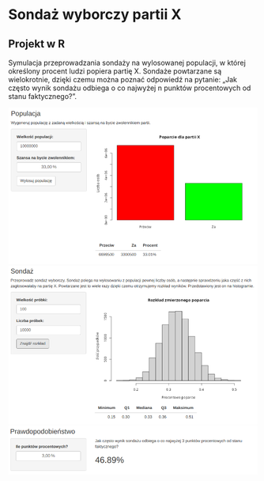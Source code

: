 # Sondaż wyborczy partii X

## Projekt w R

Symulacja przeprowadzania sondaży na wylosowanej populacji, w której określony procent ludzi
popiera partię X. Sondaże powtarzane są wielokrotnie, dzięki czemu można poznać odpowiedź na
pytanie: „Jak często wynik sondażu odbiega o co najwyżej n punktów procentowych od stanu
faktycznego?”.

![Losowanie populacji](populacja.png)
![Symulacja przeprowadzenia sondażu](sondaz.png)
![Odpowiedz](prowdopodobienstwo.png)